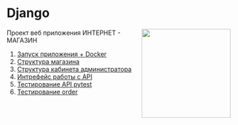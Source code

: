 # Django

<img align='right' src='https://media.giphy.com/media/bcKmIWkUMCjVm/giphy.gif' width='200"'>


Проект веб приложения ИНТЕРНЕТ - МАГАЗИН


<p align="center">

1. [Запуск приложения + Docker](START.md)
2. [Структура магазина](STUCTURE.md)
4. [Структура кабинета администратора](ADMIN.md)
3. [Интрефейс работы с API](API.md)
4. [Тестирование API pytest](pytest.md)
5. [Тестирование order](test.md)
</p>

